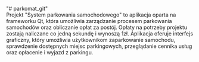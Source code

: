 "# parkomat_git"  
Projekt "System parkowania samochodowego" to aplikacja oparta na frameworku Qt, która umożliwia zarządzanie procesem parkowania samochodów oraz obliczanie opłat za postój. Opłaty na potrzeby projektu zostają naliczane co jedną sekundę i wynoszą 1zł.  Aplikacja oferuje interfejs graficzny, który umożliwia użytkownikom zaparkowanie samochodu, sprawdzenie dostępnych miejsc parkingowych, przeglądanie cennika usług oraz opłacenie i wyjazd z parkingu.
